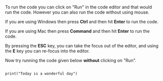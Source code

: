To run the code you can click on "Run" in the code editor and that would run the code.
However you can also run the code without using mouse.

If you are using Windows then press **Ctrl** and then hit **Enter** to run the code.

If you are using Mac then press **Command** and then hit **Enter** to run the code.

By pressing the **ESC** key, you can take the focus out of the editor, and using the **E** key you can re-focus into the editor.

Now try running the code given below **without** clicking on "Run".

<codeblock language="python" type="lesson">
<code>
print("Today is a wonderful day")
</code>
</codeblock>
